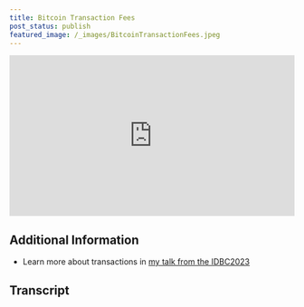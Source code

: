 ```yaml
---
title: Bitcoin Transaction Fees
post_status: publish
featured_image: /_images/BitcoinTransactionFees.jpeg
---
```


<div style="padding:56.25% 0 0 0;position:relative;"><iframe src="https://player.vimeo.com/video/843671848?badge=0&amp;autopause=0&amp;player_id=0&amp;app_id=58479" frameborder="0" allow="autoplay; fullscreen; picture-in-picture" allowfullscreen style="position:absolute;top:0;left:0;width:100%;height:100%;" title="074 Bitcoin Transaction Fees"></iframe></div>

<div style="margin-bottom:30px;"></div>

## Additional Information
* Learn more about transactions in [my talk from the IDBC2023](https://my.cracktheorange.com/deep-dive_what-is-bitcoin-txs-mining/)

## Transcript


